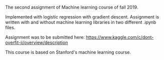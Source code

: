 The second assignment of Machine learning course of fall 2019.

Implemented with logistic regression with gradient descent.
Assignment is written with and without machine learning libraries in two different .ipynb files.

Assignment was to be submitted here: https://www.kaggle.com/c/dont-overfit-ii/overview/description

This course is based on Stanford's machine learning course.
